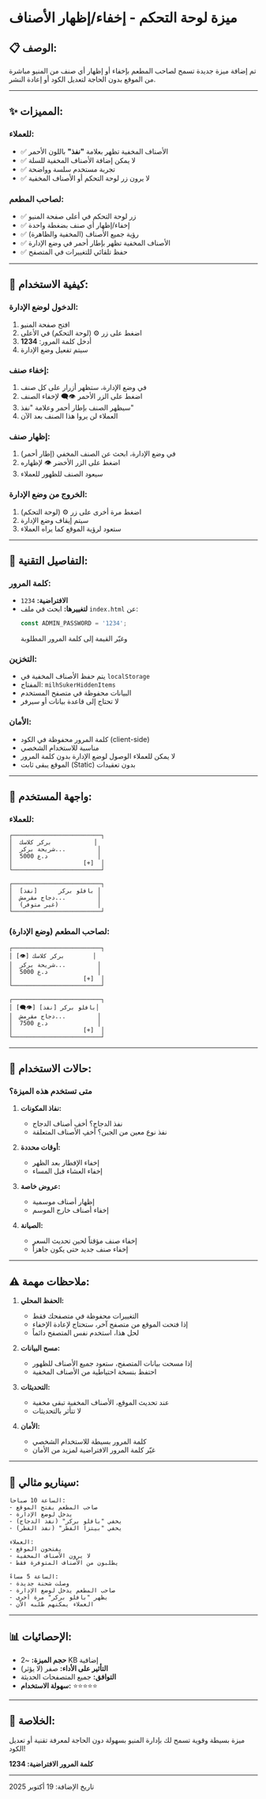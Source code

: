 # ميزة لوحة التحكم - إخفاء/إظهار الأصناف

## 📋 الوصف:

تم إضافة ميزة جديدة تسمح لصاحب المطعم بإخفاء أو إظهار أي صنف من المنيو مباشرة من الموقع بدون الحاجة لتعديل الكود أو إعادة النشر.

---

## ✨ المميزات:

### للعملاء:
- ✅ الأصناف المخفية تظهر بعلامة **"نفذ"** باللون الأحمر
- ✅ لا يمكن إضافة الأصناف المخفية للسلة
- ✅ تجربة مستخدم سلسة وواضحة
- ✅ لا يرون زر لوحة التحكم أو الأصناف المخفية

### لصاحب المطعم:
- ✅ زر لوحة التحكم في أعلى صفحة المنيو
- ✅ إخفاء/إظهار أي صنف بضغطة واحدة
- ✅ رؤية جميع الأصناف (المخفية والظاهرة)
- ✅ الأصناف المخفية تظهر بإطار أحمر في وضع الإدارة
- ✅ حفظ تلقائي للتغييرات في المتصفح

---

## 🔐 كيفية الاستخدام:

### الدخول لوضع الإدارة:

1. افتح صفحة المنيو
2. اضغط على زر ⚙️ (لوحة التحكم) في الأعلى
3. أدخل كلمة المرور: **1234**
4. سيتم تفعيل وضع الإدارة

### إخفاء صنف:

1. في وضع الإدارة، ستظهر أزرار على كل صنف
2. اضغط على الزر الأحمر 👁️‍🗨️ لإخفاء الصنف
3. سيظهر الصنف بإطار أحمر وعلامة "نفذ"
4. العملاء لن يروا هذا الصنف بعد الآن

### إظهار صنف:

1. في وضع الإدارة، ابحث عن الصنف المخفي (إطار أحمر)
2. اضغط على الزر الأخضر 👁️ لإظهاره
3. سيعود الصنف للظهور للعملاء

### الخروج من وضع الإدارة:

1. اضغط مرة أخرى على زر ⚙️ (لوحة التحكم)
2. سيتم إيقاف وضع الإدارة
3. ستعود لرؤية الموقع كما يراه العملاء

---

## 🔧 التفاصيل التقنية:

### كلمة المرور:
- **الافتراضية:** `1234`
- **لتغييرها:** ابحث في ملف `index.html` عن:
  ```javascript
  const ADMIN_PASSWORD = '1234';
  ```
  وغيّر القيمة إلى كلمة المرور المطلوبة

### التخزين:
- يتم حفظ الأصناف المخفية في `localStorage`
- المفتاح: `milhSukerHiddenItems`
- البيانات محفوظة في متصفح المستخدم
- لا تحتاج إلى قاعدة بيانات أو سيرفر

### الأمان:
- كلمة المرور محفوظة في الكود (client-side)
- مناسبة للاستخدام الشخصي
- لا يمكن للعملاء الوصول لوضع الإدارة بدون كلمة المرور
- الموقع يبقى ثابت (Static) بدون تعقيدات

---

## 📱 واجهة المستخدم:

### للعملاء:
```
┌─────────────────────────┐
│  بركر كلاسك            │
│  شريحة بركر...         │
│  5000 د.ع              │
│                    [+]  │
└─────────────────────────┘

┌─────────────────────────┐
│  بافلو بركر      [نفذ] │
│  دجاج مقرمش...         │
│  (غير متوفر)           │
└─────────────────────────┘
```

### لصاحب المطعم (وضع الإدارة):
```
┌─────────────────────────┐
│ [👁️] بركر كلاسك        │
│  شريحة بركر...         │
│  5000 د.ع              │
│                    [+]  │
└─────────────────────────┘

┌─────────────────────────┐
│ [👁️‍🗨️] بافلو بركر [نفذ]│
│  دجاج مقرمش...         │
│  7500 د.ع              │
│                    [+]  │
└─────────────────────────┘
```

---

## 🎯 حالات الاستخدام:

### متى تستخدم هذه الميزة؟

1. **نفاذ المكونات:**
   - نفذ الدجاج؟ أخفِ أصناف الدجاج
   - نفذ نوع معين من الجبن؟ أخفِ الأصناف المتعلقة

2. **أوقات محددة:**
   - إخفاء الإفطار بعد الظهر
   - إخفاء العشاء قبل المساء

3. **عروض خاصة:**
   - إظهار أصناف موسمية
   - إخفاء أصناف خارج الموسم

4. **الصيانة:**
   - إخفاء صنف مؤقتاً لحين تحديث السعر
   - إخفاء صنف جديد حتى يكون جاهزاً

---

## ⚠️ ملاحظات مهمة:

1. **الحفظ المحلي:**
   - التغييرات محفوظة في متصفحك فقط
   - إذا فتحت الموقع من متصفح آخر، ستحتاج لإعادة الإخفاء
   - لحل هذا، استخدم نفس المتصفح دائماً

2. **مسح البيانات:**
   - إذا مسحت بيانات المتصفح، ستعود جميع الأصناف للظهور
   - احتفظ بنسخة احتياطية من الأصناف المخفية

3. **التحديثات:**
   - عند تحديث الموقع، الأصناف المخفية تبقى مخفية
   - لا تتأثر بالتحديثات

4. **الأمان:**
   - كلمة المرور بسيطة للاستخدام الشخصي
   - غيّر كلمة المرور الافتراضية لمزيد من الأمان

---

## 🔄 سيناريو مثالي:

```
الساعة 10 صباحاً:
- صاحب المطعم يفتح الموقع
- يدخل لوضع الإدارة
- يخفي "بافلو بركر" (نفذ الدجاج)
- يخفي "بيتزا الفطر" (نفذ الفطر)

العملاء:
- يفتحون الموقع
- لا يرون الأصناف المخفية
- يطلبون من الأصناف المتوفرة فقط

الساعة 5 مساءً:
- وصلت شحنة جديدة
- صاحب المطعم يدخل لوضع الإدارة
- يظهر "بافلو بركر" مرة أخرى
- العملاء يمكنهم طلبه الآن
```

---

## 📊 الإحصائيات:

- **حجم الميزة:** ~2 KB إضافية
- **التأثير على الأداء:** صفر (لا يؤثر)
- **التوافق:** جميع المتصفحات الحديثة
- **سهولة الاستخدام:** ⭐⭐⭐⭐⭐

---

## 🎉 الخلاصة:

ميزة بسيطة وقوية تسمح لك بإدارة المنيو بسهولة دون الحاجة لمعرفة تقنية أو تعديل الكود!

**كلمة المرور الافتراضية: 1234**

---

تاريخ الإضافة: 19 أكتوبر 2025
